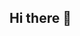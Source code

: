 ## Hi there 👋

<!--
**SiqiQin-ww/SiqiQin-ww** is a ✨ _special_ ✨ repository because its `README.md` (this file) appears on your GitHub profile.

# 你好，我是Siqi Qin

欢迎来到我的个人主页！  
我专注于环境、社会和治理（ESG）领域的研究，尤其是AI与数据分析在ESG报告中的应用。

## 我主要负责的的研究方向
- **AI驱动的ESG报告自动化**

## 我的项目
- [ESG智能研究与实践先锋计划](https://github.com/SiqiQin/ESG-project)
- [其他相关项目](https://github.com/SiqiQin/another-project)

## 联系我
- Email: Siqi.Qin22@student.xjtlu.edu.cn
